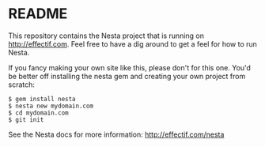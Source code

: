 README
======

This repository contains the Nesta project that is running on 
http://effectif.com. Feel free to have a dig around to get a feel for
how to run Nesta.

If you fancy making your own site like this, please don't for this one.
You'd be better off installing the nesta gem and creating your own
project from scratch:

    $ gem install nesta
    $ nesta new mydomain.com
    $ cd mydomain.com
    $ git init

See the Nesta docs for more information: http://effectif.com/nesta
